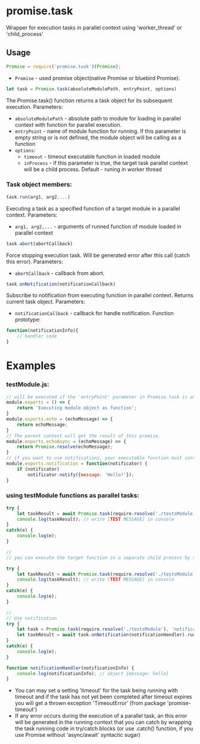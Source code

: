 # promise.task
Wrapper for execution tasks in parallel context using 'worker_thread' or 'child_process'

## Usage
```javascript
Promise = require('promise.task')(Promise);
```
* `Promise` - used promise object(native Promise or bluebird Promise).

```javascript 
let task = Promise.task(absoluteModulePath, entryPoint, options) 
```
The Promise.task() function returns a task object for its subsequent execution. Parameters:
* `absoluteModulePath` - absolute path to module for loading in parallel context with function for parallel execution.
* `entryPoint` - name of module function for running. If this parameter is empty string or is not defined, the module object will be calling as a function
* `options`:
    * `timeout` - timeout executable function in loaded module
    * `inProcess` - if this parameter is true, the target task parallel context will be a child process. Default - runing in worker thread
    
### Task object members:
```javascript
task.run(arg1, arg2,...)
```
Executing a task as a specified function of a target module in a parallel context. Parameters:
* `arg1, arg2,...` - arguments of runned function of module loaded in parallel context

```javascript
task.abort(abortCallback)
```
Force stopping execution task. Will be generated error after this call (catch this error). Parameters:
* `abortCallback` - callback from abort.

```javascript
task.onNotification(notificationCallback)
```
Subscribe to notification from executing function in parallel context. Returns current task object. Parameters:
* `notificationCallback` - callback for handle notification. Function prototype:
```javascript
function(notificationInfo){
    // handler code
}
```


# Examples

### testModule.js:
```javascript
// will be executed if the 'entryPoint' parameter in Promise.task is an empty string or is not defined
module.exports = () => { 
    return 'Executing module object as function';
}
module.exports.echo = (echoMessage) => {
    return echoMessage;
}
// The parent context will get the result of this promise.
module.exports.echoAsync = (echoMessage) => {
    return Promise.resolve(echoMessage);
}
// if you want to use notifications, your executable function must contain the first argument as notificator object with the "notify" method called to trigger the notification.
module.exports.notification = function(notificator) {
    if (notificator)
        notificator.notify({message: 'Hello!'});
}
```
### using testModule functions as parallel tasks:
```javascript
try {
    let taskResult = await Promise.task(require.resolve('./testsModule'), 'echo').run('[TEST MESSAGE]');
    console.log(taskResult); // write [TEST MESSAGE] in console
}
catch(e) {
    console.log(e);
}

// 
// you can execute the target function in a separate child process by setting the option 'inProcess' as true:

try {
    let taskResult = await Promise.task(require.resolve('./testsModule'), 'echoAsync', {inProcess: true}).run('[TEST MESSAGE]');
    console.log(taskResult); // write [TEST MESSAGE] in console
}
catch(e) {
    console.log(e);
}

// 
// Use notification
try {
    let task = Promise.task(require.resolve('./testsModule'), 'notification');
    let taskResult = await task.onNotification(notificationHandler).run();
}
catch(e) {
    console.log(e);
}

function notificationHandler(notificationInfo) {
    console.log(notificationInfo); // object {message: hello}
}
```
* You can may set a setting 'timeout' for the task being running with timeout and if the task has not yet been completed after timeout expires you will get a thrown exception 'TimeoutError' (from package 'promise-timeout')
* If any error occurs during the execution of a parallel task, an this error will be generated in the running context that you can catch  by wrapping the task running code in try/catch blocks (or use .catch() function, if you use Promise without 'async/await' syntactic sugar)
